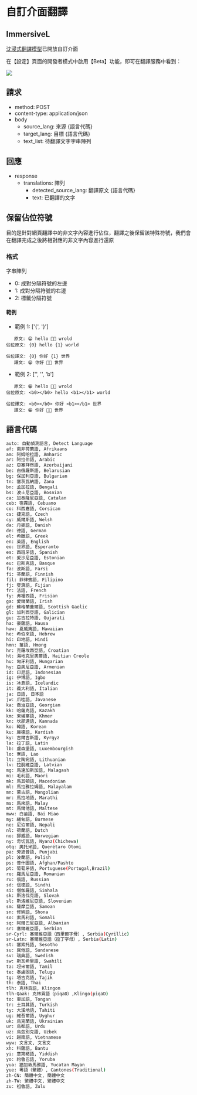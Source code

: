 # 自訂介面翻譯

## ImmersiveL

[沈浸式翻譯模型](https://github.com/immersive-translate/ImmersiveL)已開放自訂介面

在【設定】頁面的開發者模式中啟用【Beta】功能，即可在翻譯服務中看到：

![](https://s.immersivetranslate.com/assets/20231026-125902.jpeg)

## 請求

- method: POST
- content-type: application/json
- body
  - source_lang: 來源 \{語言代碼\}
  - target_lang: 目標 \{語言代碼\}
  - text_list: 待翻譯文字字串陣列

## 回應

- response
  - translations: 陣列
    - detected_source_lang: 翻譯原文 \{語言代碼\}
    - text: 已翻譯的文字

## 保留佔位符號

目的是針對網頁翻譯中的非文字內容進行佔位，翻譯之後保留該特殊符號，我們會在翻譯完成之後將相對應的非文字內容進行還原

### 格式

字串陣列

- 0: 成對分隔符號的左邊
- 1: 成對分隔符號的右邊
- 2: 標籤分隔符號

#### 範例

- 範例 1: ['{', '}']

```
   原文: 😁 hello 👏🏻 wrold
佔位原文: {0} hello {1} world

佔位譯文: {0} 你好 {1} 世界
   譯文: 😁 你好 👏🏻 世界
```

- 範例 2: ['', '', 'b']

```
   原文: 😁 hello 👏🏻 wrold
佔位原文: <b0></b0> hello <b1></b1> world

佔位譯文: <b0></b0> 你好 <b1></b1> 世界
   譯文: 😁 你好 👏🏻 世界
```

## 語言代碼

```bash
auto: 自動偵測語言, Detect Language
af: 南非荷蘭語, Afrikaans
am: 阿姆哈拉語, Amharic
ar: 阿拉伯語, Arabic
az: 亞塞拜然語, Azerbaijani
be: 白俄羅斯語, Belarusian
bg: 保加利亞語, Bulgarian
tn: 塞茨瓦納語, Zana
bn: 孟加拉語, Bengali
bs: 波士尼亞語, Bosnian
ca: 加泰隆尼亞語, Catalan
ceb: 宿霧語, Cebuano
co: 科西嘉語, Corsican
cs: 捷克語, Czech
cy: 威爾斯語, Welsh
da: 丹麥語, Danish
de: 德語, German
el: 希臘語, Greek
en: 英語, English
eo: 世界語, Esperanto
es: 西班牙語, Spanish
et: 愛沙尼亞語, Estonian
eu: 巴斯克語, Basque
fa: 波斯語, Farsi
fi: 芬蘭語, Finnish
fil: 菲律賓語, Filipino
fj: 斐濟語, Fijian
fr: 法語, French
fy: 弗裡西語, Frisian
ga: 愛爾蘭語, Irish
gd: 蘇格蘭蓋爾語, Scottish Gaelic
gl: 加利西亞語, Galician
gu: 古吉拉特語, Gujarati
ha: 豪薩語, Hausa
haw: 夏威夷語, Hawaiian
he: 希伯來語, Hebrew
hi: 印地語, Hindi
hmn: 苗語, Hmong
hr: 克羅埃西亞語, Croatian
ht: 海地克里奧爾語, Haitian Creole
hu: 匈牙利語, Hungarian
hy: 亞美尼亞語, Armenian
id: 印尼語, Indonesian
ig: 伊博語, Igbo
is: 冰島語, Icelandic
it: 義大利語, Italian
ja: 日語, 日本語
jw: 爪哇語, Javanese
ka: 喬治亞語, Georgian
kk: 哈薩克語, Kazakh
km: 柬埔寨語, Khmer
kn: 坎那達語, Kannada
ko: 韓語, Korean
ku: 庫德語, Kurdish
ky: 吉爾吉斯語, Kyrgyz
la: 拉丁語, Latin
lb: 盧森堡語, Luxembourgish
lo: 寮語, Lao
lt: 立陶宛語, Lithuanian
lv: 拉脫維亞語, Latvian
mg: 馬達加斯加語, Malagash
mi: 毛利語, Maori
mk: 馬其頓語, Macedonian
ml: 馬拉雅拉姆語, Malayalam
mn: 蒙古語, Mongolian
mr: 馬拉地語, Marathi
ms: 馬來語, Malay
mt: 馬爾他語, Maltese
mww: 白苗語, Bai Miao
my: 緬甸語, Burmese
ne: 尼泊爾語, Nepali
nl: 荷蘭語, Dutch
no: 挪威語, Norwegian
ny: 奇切瓦語, Nyanz(Chichewa)
otq: 奧托米語, Querétaro Otomi
pa: 旁遮普語, Punjabi
pl: 波蘭語, Polish
ps: 普什圖語, Afghan/Pashto
pt: 葡萄牙語, Portuguese(Portugal,Brazil)
ro: 羅馬尼亞語, Romanian
ru: 俄語, Russian
sd: 信德語, Sindhi
si: 僧伽羅語, Sinhala
sk: 斯洛伐克語, Slovak
sl: 斯洛維尼亞語, Slovenian
sm: 薩摩亞語, Samoan
sn: 修納語, Shona
so: 索馬利語, Somali
sq: 阿爾巴尼亞語, Albanian
sr: 塞爾維亞語, Serbian
sr-Cyrl: 塞爾維亞語（西里爾字母）, Serbia(Cyrillic)
sr-Latn: 塞爾維亞語（拉丁字母）, Serbia(Latin)
st: 塞索托語, Sesotho
su: 巽他語, Sundanese
sv: 瑞典語, Swedish
sw: 斯瓦希里語, Swahili
ta: 坦米爾語, Tamil
te: 泰盧固語, Telugu
tg: 塔吉克語, Tajik
th: 泰語, Thai
tlh: 克林貢語, Klingon
tlh-Qaak: 克林貢語（piqaD）,Klingo(piqaD)
to: 東加語, Tongan
tr: 土耳其語, Turkish
ty: 大溪地語, Tahiti
ug: 維吾爾語, Uyghur
uk: 烏克蘭語, Ukrainian
ur: 烏都語, Urdu
uz: 烏茲別克語, Uzbek
vi: 越南語, Vietnamese
wyw: 文言文, 文言文
xh: 科薩語, Bantu
yi: 意第緒語, Yiddish
yo: 約魯巴語, Yoruba
yua: 猶加敦馬雅語, Yucatan Mayan
yue: 粵語（繁體）, Cantones(Traditional)
zh-CN: 簡體中文, 簡體中文
zh-TW: 繁體中文, 繁體中文
zu: 祖魯語, Zulu
```
